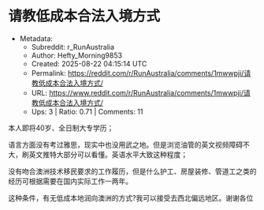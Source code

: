 # 请教低成本合法入境方式

- Metadata:
  - Subreddit: r_RunAustralia
  - Author: Hefty_Morning9853
  - Created: 2025-08-22 04:15:14 UTC
  - Permalink: https://reddit.com/r/RunAustralia/comments/1mwwpji/请教低成本合法入境方式/
  - URL: https://www.reddit.com/r/RunAustralia/comments/1mwwpji/请教低成本合法入境方式/
  - Ups: 3 | Ratio: 0.71 | Comments: 11


本人即将40岁、全日制大专学历；

语言方面没有考过雅思，现实中也没用武之地。但是浏览油管的英文视频障碍不大，刷英文推特大部分可以看懂。英语水平大致这种程度；

没有吻合澳洲技术移民要求的工作履历，但是什么护工、房屋装修、管道工之类的经历可根据需要在国内实际工作一两年。

这种条件，有无低成本地润向澳洲的方式?我可以接受去西北偏远地区。谢谢各位

